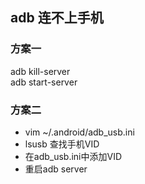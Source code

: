## adb 连不上手机
### 方案一

adb kill-server  
adb start-server  


### 方案二
- vim  ~/.android/adb_usb.ini  
- lsusb 查找手机VID  
- 在adb_usb.ini中添加VID  
- 重启adb server  



